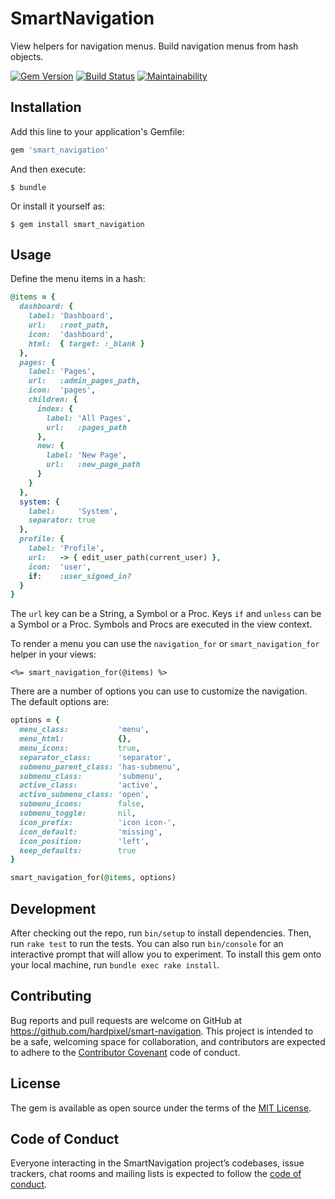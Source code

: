 # SmartNavigation

View helpers for navigation menus. Build navigation menus from hash objects.

[![Gem Version](https://badge.fury.io/rb/smart_navigation.svg)](https://badge.fury.io/rb/smart_navigation)
[![Build Status](https://travis-ci.org/hardpixel/smart-navigation.svg?branch=master)](https://travis-ci.org/hardpixel/smart-navigation)
[![Maintainability](https://api.codeclimate.com/v1/badges/c484472c3989ff4a7c33/maintainability)](https://codeclimate.com/github/hardpixel/smart-navigation/maintainability)

## Installation

Add this line to your application's Gemfile:

```ruby
gem 'smart_navigation'
```

And then execute:

    $ bundle

Or install it yourself as:

    $ gem install smart_navigation

## Usage

Define the menu items in a hash:

```ruby
@items = {
  dashboard: {
    label: 'Dashboard',
    url:   :root_path,
    icon:  'dashboard',
    html:  { target: :_blank }
  },
  pages: {
    label: 'Pages',
    url:   :admin_pages_path,
    icon:  'pages',
    children: {
      index: {
        label: 'All Pages',
        url:   :pages_path
      },
      new: {
        label: 'New Page',
        url:   :new_page_path
      }
    }
  },
  system: {
    label:     'System',
    separator: true
  },
  profile: {
    label: 'Profile',
    url:   -> { edit_user_path(current_user) },
    icon:  'user',
    if:    :user_signed_in?
  }
}
```

The `url` key can be a String, a Symbol or a Proc. Keys `if` and `unless` can be a Symbol or a Proc. Symbols and Procs are executed in the view context.

To render a menu you can use the `navigation_for` or `smart_navigation_for` helper in your views:

```erb
<%= smart_navigation_for(@items) %>
```

There are a number of options you can use to customize the navigation. The default options are:

```ruby
options = {
  menu_class:           'menu',
  menu_html:            {},
  menu_icons:           true,
  separator_class:      'separator',
  submenu_parent_class: 'has-submenu',
  submenu_class:        'submenu',
  active_class:         'active',
  active_submenu_class: 'open',
  submenu_icons:        false,
  submenu_toggle:       nil,
  icon_prefix:          'icon icon-',
  icon_default:         'missing',
  icon_position:        'left',
  keep_defaults:        true
}

smart_navigation_for(@items, options)
```

## Development

After checking out the repo, run `bin/setup` to install dependencies. Then, run `rake test` to run the tests. You can also run `bin/console` for an interactive prompt that will allow you to experiment. To install this gem onto your local machine, run `bundle exec rake install`.

## Contributing

Bug reports and pull requests are welcome on GitHub at https://github.com/hardpixel/smart-navigation. This project is intended to be a safe, welcoming space for collaboration, and contributors are expected to adhere to the [Contributor Covenant](http://contributor-covenant.org) code of conduct.

## License

The gem is available as open source under the terms of the [MIT License](http://opensource.org/licenses/MIT).

## Code of Conduct

Everyone interacting in the SmartNavigation project’s codebases, issue trackers, chat rooms and mailing lists is expected to follow the [code of conduct](https://github.com/hardpixel/smart-navigation/blob/master/CODE_OF_CONDUCT.md).
